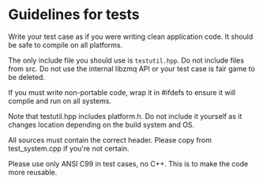 #   Guidelines for tests

Write your test case as if you were writing clean application code. It should be safe to compile on all platforms.

The only include file you should use is `testutil.hpp`. Do not include files from src. Do not use the internal libzmq API or your test case is fair game to be deleted.

If you must write non-portable code, wrap it in #ifdefs to ensure it will compile and run on all systems.

Note that testutil.hpp includes platform.h. Do not include it yourself as it changes location depending on the build system and OS.

All sources must contain the correct header. Please copy from test_system.cpp if you're not certain.

Please use only ANSI C99 in test cases, no C++. This is to make the code more reusable.
